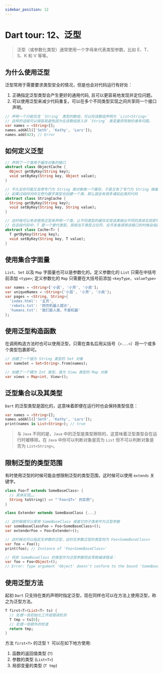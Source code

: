 ```yaml
---
sidebar_position: 12
---
```


# Dart tour: 12、泛型

> 泛型（或参数化类型）通常使用一个字母来代表类型参数，比如 E、T、S、K 和 V 等等。

## 为什么使用泛型

泛型常用于需要要求类型安全的情况，但是也会对代码运行有好处：

1. 正确指定泛型类型会产生更好的通用代码, 且可以更容易地发现并定位问题。
2. 可以使用泛型来减少代码重复。可以在多个不同类型实现之间共享同一个接口声明。

```dart
// 声明一个只能包含 `String` 类型的数组，可以将该数组声明为 `List<String>`
// 这样的话就可以很容易避免因为在该数组放入非 `String` 类变量而导致的诸多问题。
var names = <String>[];
names.addAll(['Seth', 'Kathy', 'Lars']);
names.add(42); // Error
```

## 如何定义泛型

```dart
// 声明了一个类用于缓存对象的接口
abstract class ObjectCache {
  Object getByKey(String key);
  void setByKey(String key, Object value);
}

// 不久后你可能又会想专门为 String 类对象做一个缓存，于是又有了专门为 String 做缓存的类
// 如果过段时间你又想为数字类型也创建一个类，那么就会有很多诸如此类的代码
abstract class StringCache {
  String getByKey(String key);
  void setByKey(String key, String value);
}

// 这时候可以考虑使用泛型来声明一个类，让不同类型的缓存实现该类做出不同的具体实现即可
// 在这段代码中，T 是一个替代类型。其相当于类型占位符，在开发者调用该接口的时候会指定具体类型
abstract class Cache<T> {
  T getByKey(String key);
  void setByKey(String key, T value);
}
```

## 使用集合字面量

`List`、`Set` 以及 `Map` 字面量也可以是参数化的。定义参数化的 `List` 只需在中括号前添加 `<type>`; 定义参数化的 `Map` 只需要在大括号前添加 `<keyType, valueType>`

```dart
var names = <String>['小芸', '小芳', '小民'];
var uniqueNames = <String>{'小芸', '小芳', '小民'};
var pages = <String, String>{
  'index.html': '主页',
  'robots.txt': '网页机器人提示',
  'humans.txt': '我们是人类，不是机器'
};
```

## 使用泛型构造函数

在调用构造方法时也可以使用泛型，只需在类名后用尖括号（`<...>`）将一个或多个类型包裹即可。

```dart
// 创建了一个值为 String 类型的 Set 对象
var nameSet = Set<String>.from(names);

// 创建了一个键为 Int 类型，值为 View 类型的 Map 对象
var views = Map<int, View>();
```

## 泛型集合以及其类型

`Dart` 的泛型类型是固化的，这意味着即便在运行时也会保持类型信息：

```dart
var names = <String>[];
names.addAll(['Seth', 'Kathy', 'Lars']);
print(names is List<String>); // true
```

> 与 `Java` 不同的是，`Java` 中的泛型是类型擦除的，这意味着泛型类型会在运行时被移除。在 `Java` 中你可以判断对象是否为 `List` 但不可以判断对象是否为 `List<String>`。

## 限制泛型的类型范围

有时使用泛型的时候可能会想限制泛型的类型范围，这时候可以使用 `extends` 关键字。

```dart
class Foo<T extends SomeBaseClass> {
  // 具体实现……
  String toString() => "'Foo<$T>' 的实例";
}

class Extender extends SomeBaseClass {...}

// 这时候就可以使用 SomeBaseClass 或者它的子类来作为泛型参数
var someBaseClassFoo = Foo<SomeBaseClass>();
var extenderFoo = Foo<Extender>();

// 这时候也可以指定无参数的泛型，这时无参数泛型的类型则为 Foo<SomeBaseClass>
var foo = Foo();
print(foo); // Instance of 'Foo<SomeBaseClass>'

// 将非 SomeBaseClass 的类型作为泛型参数则会导致编译错误：
var foo = Foo<Object>();
// Error: Type argument 'Object' doesn't conform to the bound 'SomeBaseClass' of the type variable 'T' on 'Foo'.
```

## 使用泛型方法

起初 `Dart` 只支持在类的声明时指定泛型，现在同样也可以在方法上使用泛型，称之为泛型方法。

```dart
T first<T>(List<T> ts) {
  // 处理一些初始化工作或错误检测
  T tmp = ts[0];
  // 处理一些额外的检查
  return tmp;
}
```

方法 `first<T>` 的泛型 `T `可以在如下地方使用:

1. 函数的返回值类型 (`T`)
2. 参数的类型 (`List<T>`)
3. 局部变量的类型 (`T tmp`)

